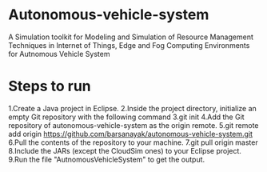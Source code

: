 # Autonomous-vehicle-system

A Simulation toolkit for Modeling and Simulation of Resource Management Techniques in Internet of Things, Edge and Fog Computing Environments for Autnomous Vehicle System


# Steps to run 
1.Create a Java project in Eclipse.
2.Inside the project directory, initialize an empty Git repository with the following command
3.git init
4.Add the Git repository of autonomous-vehicle-system as the origin remote.
5.git remote add origin  https://github.com/barsanayak/autonomous-vehicle-system.git
6.Pull the contents of the repository to your machine.
7.git pull origin master
8.Include the JARs (except the CloudSim ones) to your Eclipse project.
9.Run the file "AutnomousVehicleSystem" to get the output. 
